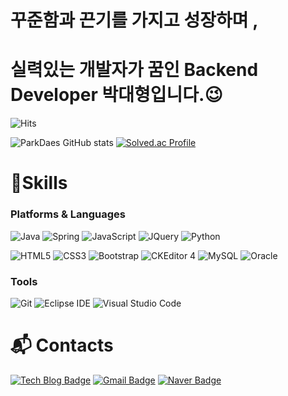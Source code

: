 # 꾸준함과 끈기를 가지고 성장하며 , 
# 실력있는 개발자가 꿈인  Backend Developer 박대형입니다.😉 


![Hits](https://hits.seeyoufarm.com/api/count/incr/badge.svg?url=https%3A%2F%2Fgithub.com%2Fpdhruby&count_bg=%23FFDAC7&title_bg=%23FFADAD&icon=&icon_color=%23E7E7E7&title=hits&edge_flat=false)

![ParkDaes GitHub stats](https://github-readme-stats.vercel.app/api?username=pdhruby&show_icons=true&theme=radical)
[![Solved.ac Profile](http://mazassumnida.wtf/api/v2/generate_badge?boj=shoogal17)](https://solved.ac/shoogal17/)
# 💪Skills
### Platforms & Languages
![Java](https://img.shields.io/badge/Java-007396.svg?&style=for-the-badge&logo=Java&logoColor=white)
![Spring](https://img.shields.io/badge/Spring-6DB33F.svg?&style=for-the-badge&logo=Spring&logoColor=white)
![JavaScript](https://img.shields.io/badge/JavaScript-F7DF1E.svg?&style=for-the-badge&logo=JavaScript&logoColor=white)
![JQuery](https://img.shields.io/badge/jQuery-0769AD.svg?&style=for-the-badge&logo=jQuery&logoColor=white)
![Python](https://img.shields.io/badge/Python-0769CD.svg?&style=for-the-badge&logo=Python&logoColor=white)



![HTML5](https://img.shields.io/badge/HTML5-E34F26.svg?&style=for-the-badge&logo=HTML5&logoColor=white)
![CSS3](https://img.shields.io/badge/CSS3-1572B6.svg?&style=for-the-badge&logo=CSS3&logoColor=white)
![Bootstrap](https://img.shields.io/badge/Bootstrap-7952B3.svg?&style=for-the-badge&logo=Bootstrap&logoColor=white)
![CKEditor 4](https://img.shields.io/badge/CKEditor4-0287D0.svg?&style=for-the-badge&logo=CKEditor4&logoColor=white)
![MySQL](https://img.shields.io/badge/MySQL-4479A1.svg?&style=for-the-badge&logo=MySQL&logoColor=white)
![Oracle](https://img.shields.io/badge/Oracle-F80000.svg?&style=for-the-badge&logo=Oracle&logoColor=white)

### Tools
![Git](https://img.shields.io/badge/Git-F05032.svg?&style=for-the-badge&logo=Git&logoColor=white)
![Eclipse IDE](https://img.shields.io/badge/Eclipse%20IDE-2C2255.svg?&style=for-the-badge&logo=Eclipse%20IDE&logoColor=white)
![Visual Studio Code](https://img.shields.io/badge/Visual%20Studio%20Code-007ACC.svg?&style=for-the-badge&logo=Visual%20Studio%20Code&logoColor=white)

 
# :mailbox_with_mail: Contacts
[![Tech Blog Badge](http://img.shields.io/badge/-Tech%20blog-black?style=flat-square&logo=github&link=https://shoogal17.tistory.com/)](https://shoogal17.tistory.com/)
[![Gmail Badge](https://img.shields.io/badge/Gmail-d14836?style=flat-square&logo=Gmail&logoColor=white&link=mailto:pdhruby@cs.gwnu.ac.kr)](mailto:pdhruby@cs.gwnu.ac.kr)
[![Naver Badge](https://img.shields.io/badge/Naver-03C75A?style=flat-square&logo=Naver&logoColor=white&link=mailto:shoogal17@naver.com)](mailto:shoogal17@naver.com)
